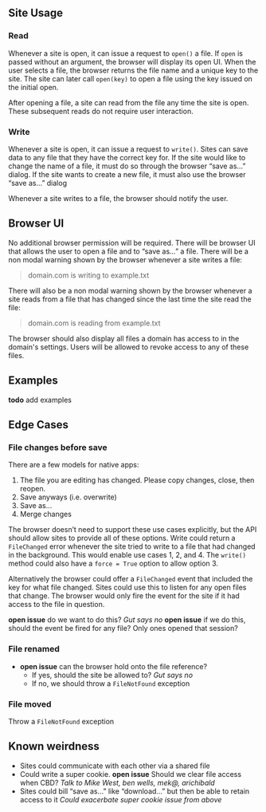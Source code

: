 ## Site Usage
### Read
Whenever a site is open, it can issue a request to `open()` a file. If `open` is passed without an argument, the browser will display its open UI. When the user selects a file, the browser returns the file name and a unique key to the site. The site can later call `open(key)` to open a file using the key issued on the initial open.

After opening a file, a site can read from the file any time the site is open. These subsequent reads do not require user interaction.

### Write
Whenever a site is open, it can issue a request to `write()`. Sites can save data to any file that they have the correct key for. If the site would like to change the name of a file, it must do so through the browser “save as…” dialog. If the site wants to create a new file, it must also use the browser “save as…” dialog

Whenever a site writes to a file, the browser should notify the user.

## Browser UI
No additional browser permission will be required. There will be browser UI that allows the user to open a file and to “save as…” a file. There will be a non modal warning shown by the browser whenever a site writes a file:

> domain.com is writing to example.txt

There will also be a non modal warning shown by the browser whenever a site reads from a file that has changed since the last time the site read the file:

> domain.com is reading from example.txt

The browser should also display all files a domain has access to in the domain's settings. Users will be allowed to revoke access to any of these files.

## Examples
__todo__ add examples

## Edge Cases
### File changes before save
There are a few models for native apps:

1. The file you are editing has changed. Please copy changes, close, then reopen.
2. Save anyways (i.e. overwrite)
3. Save as…
4. Merge changes

The browser doesn’t need to support these use cases explicitly, but the API should allow sites to provide all of these options. Write could return a `FileChanged` error whenever the site tried to write to a file that had changed in the background. This would enable use cases 1, 2, and 4. The `write()` method could also have a `force = True` option to allow option 3.

Alternatively the browser could offer a `FileChanged` event that included the key for what file changed. Sites could use this to listen for any open files that change. The browser would only fire the event for the site if it had access to the file in question.

__open issue__ do we want to do this? *Gut says no*
__open issue__ if we do this, should the event be fired for any file? Only ones opened that session?

### File renamed
- __open issue__ can the browser hold onto the file reference?
    - If yes, should the site be allowed to? *Gut says no*
	- If no, we should throw a `FileNotFound` exception
 
### File moved
Throw a `FileNotFound` exception

## Known weirdness
- Sites could communicate with each other via a shared file
- Could write a super cookie. __open issue__ Should we clear file access when CBD? *Talk to Mike West, ben wells, mek@, arichibald*
- Sites could bill “save as…” like “download…” but then be able to retain access to it *Could exacerbate super cookie issue from above*